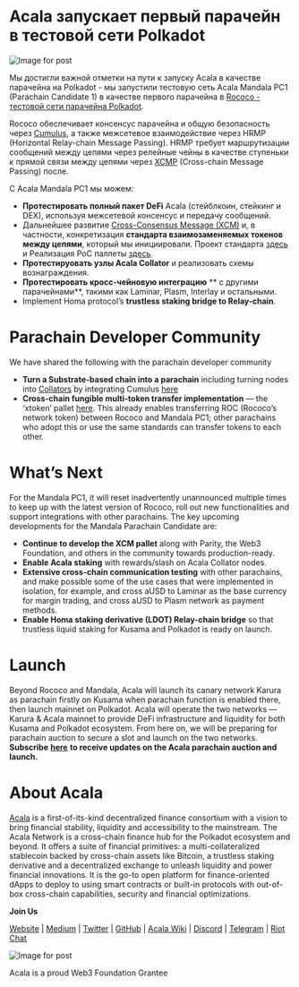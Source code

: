 # Acala запускает первый парачейн в тестовой сети Polkadot

![Image for post](https://miro.medium.com/max/8000/1*IGXwgFXEA7viM8upZgcw2g.jpeg)

Мы достигли важной отметки на пути к запуску Acala в качестве парачейна на Polkadot - мы запустили тестовую сеть Acala Mandala PC1 (Parachain Candidate 1) в качестве первого парачейна в [Rococo - тестовой сети парачейна Polkadot](https://medium.com/polkadot-network/introducing-rococo-polkadots-parachain-testnet-e3e67fc40b56).

Rococo обеспечивает консенсус парачейна и общую безопасность через [Cumulus](https://wiki.polkadot.network/docs/en/build-cumulus), а также межсетевое взаимодействие через HRMP (Horizontal Relay-chain Message Passing). HRMP требует маршрутизации сообщений между цепями через релейные чейны в качестве ступеньки к прямой связи между цепями через [XCMP](https://wiki.polkadot.network/docs/en/learn-crosschain) (Cross-chain Message Passing) после.

С Acala Mandala PC1 мы можем:

- **Протестировать полный пакет DeFi** Acala (стейблкоин, стейкинг и DEX), используя межсетевой консенсус и передачу сообщений.
- Дальнейшее развитие [Cross-Consensus Message (XCM)](https://github.com/paritytech/xcm-format) и, в частности, конкретизация **стандарта взаимозаменяемых токенов между цепями**, который мы инициировали. Проект стандарта [здесь](https://github.com/w3f/PSPs/blob/master/PSPs/drafts/psp-3.md) и Реализация PoC паллеты [здесь](https://github.com/open-web3-stack/open-runtime-module-library/tree/rococo/xtokens).
- **Протестируовать узлы Acala Collator** и реализовать схемы вознаграждения.
- **Протестировать кросс-чейновую интеграцию** ** с другими парачейнами**, такими как Laminar, Plasm, Interlay и остальными.
- Implement Homa protocol’s **trustless staking bridge to Relay-chain**.

# Parachain Developer Community

We have shared the following with the parachain developer community

- **Turn a Substrate-based chain into a parachain** including turning nodes into [Collators](https://wiki.polkadot.network/docs/en/maintain-collator) by integrating Cumulus [here](https://github.com/AcalaNetwork/Acala/pull/362)
- **Cross-chain fungible multi-token transfer implementation** — the ‘xtoken’ pallet [here](https://github.com/open-web3-stack/open-runtime-module-library/tree/rococo/xtokens). This already enables transferring ROC (Rococo’s network token) between Rococo and Mandala PC1; other parachains who adopt this or use the same standards can transfer tokens to each other.

# What’s Next

For the Mandala PC1, it will reset inadvertently unannounced multiple times to keep up with the latest version of Rococo, roll out new functionalities and support integrations with other parachains. The key upcoming developments for the Mandala Parachain Candidate are:

- **Continue to develop the XCM pallet** along with Parity, the Web3 Foundation, and others in the community towards production-ready.
- **Enable Acala staking** with rewards/slash on Acala Collator nodes.
- **Extensive cross-chain communication testing** with other parachains, and make possible some of the use cases that were implemented in isolation, for example, and cross aUSD to Laminar as the base currency for margin trading, and cross aUSD to Plasm network as payment methods.
- **Enable Homa staking derivative (LDOT) Relay-chain bridge** so that trustless liquid staking for Kusama and Polkadot is ready on launch.

# Launch

Beyond Rococo and Mandala, Acala will launch its canary network Karura as parachain firstly on Kusama when parachain function is enabled there, then launch mainnet on Polkadot. Acala will operate the two networks — Karura & Acala mainnet to provide DeFi infrastructure and liquidity for both Kusama and Polkadot ecosystem. From here on, we will be preparing for parachain auction to secure a slot and launch on the two networks. **Subscribe** [**here**](https://share.hsforms.com/1X9RxkXk-R62I0VNbATaDXw4h8qc) **to receive updates on the Acala parachain auction and launch.**

# About Acala

[Acala](http://acala.network/) is a first-of-its-kind decentralized finance consortium with a vision to bring financial stability, liquidity and accessibility to the mainstream. The Acala Network is a cross-chain finance hub for the Polkadot ecosystem and beyond. It offers a suite of financial primitives: a multi-collateralized stablecoin backed by cross-chain assets like Bitcoin, a trustless staking derivative and a decentralized exchange to unleash liquidity and power financial innovations. It is the go-to open platform for finance-oriented dApps to deploy to using smart contracts or built-in protocols with out-of-box cross-chain capabilities, security and financial optimizations.

**Join Us**

[Website](https://acala.network/) | [Medium](https://medium.com/acalanetwork) | [Twitter](https://twitter.com/AcalaNetwork) | [GitHub](https://github.com/AcalaNetwork/Acala) | [Acala Wiki](https://github.com/AcalaNetwork/Acala/wiki) | [Discord](https://discord.gg/vdbFVCH) | [Telegram](https://t.me/acalaofficial) | [Riot Chat](https://riot.im/app/#/room/#acala:matrix.org)

![Image for post](https://miro.medium.com/max/1500/0*YTeYSsHAVjOBCZu8.jpeg)

Acala is a proud Web3 Foundation Grantee
